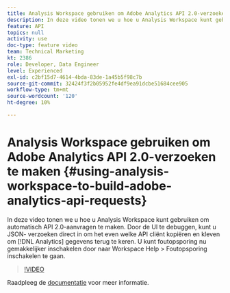 ```yaml
---
title: Analysis Workspace gebruiken om Adobe Analytics API 2.0-verzoeken te maken
description: In deze video tonen we u hoe u Analysis Workspace kunt gebruiken om automatisch API 2.0-aanvragen te maken. Door foutopsporing in de gebruikersinterface kunt u JSON-aanvragen rechtstreeks naar elke API-client kopiëren en plakken om analysegegevens te retourneren.
feature: API
topics: null
activity: use
doc-type: feature video
team: Technical Marketing
kt: 2386
role: Developer, Data Engineer
level: Experienced
exl-id: c2bf15d7-4614-4bda-83de-1a45b5f98c7b
source-git-commit: 32424f3f2b05952fe4df9ea91dcbe51684cee905
workflow-type: tm+mt
source-wordcount: '120'
ht-degree: 10%

---
```


# Analysis Workspace gebruiken om Adobe Analytics API 2.0-verzoeken te maken {#using-analysis-workspace-to-build-adobe-analytics-api-requests}

In deze video tonen we u hoe u Analysis Workspace kunt gebruiken om automatisch API 2.0-aanvragen te maken. Door de UI te debuggen, kunt u JSON- verzoeken direct in om het even welke API cliënt kopiëren en kleven om [!DNL Analytics] gegevens terug te keren. U kunt foutopsporing nu gemakkelijker inschakelen door naar Workspace Help > Foutopsporing inschakelen te gaan.

>[!VIDEO](https://video.tv.adobe.com/v/25890/?quality=12)

Raadpleeg de [documentatie](https://www.adobe.io/apis/experiencecloud/analytics/docs.html#!AdobeDocs/analytics-2.0-apis/master/reporting-tricks.md) voor meer informatie.
